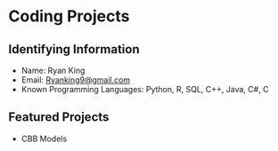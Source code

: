 # Coding Projects 

## Identifying Information
* Name: Ryan King
* Email: Ryanking9@gmail.com
* Known Programming Languages: Python, R, SQL, C++, Java, C#, C

## Featured Projects
* CBB Models
